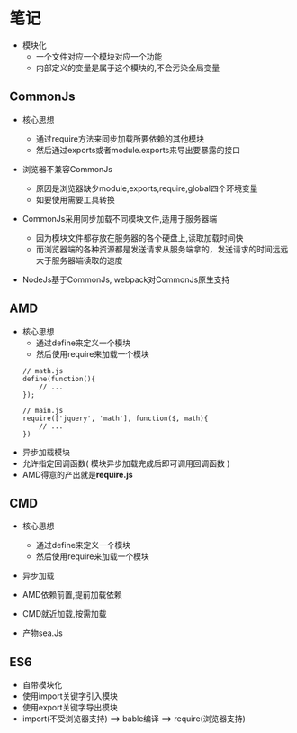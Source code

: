 # 笔记

- 模块化
    - 一个文件对应一个模块对应一个功能
    - 内部定义的变量是属于这个模块的,不会污染全局变量

## CommonJs
- 核心思想
    - 通过require方法来同步加载所要依赖的其他模块
    - 然后通过exports或者module.exports来导出要暴露的接口

- 浏览器不兼容CommonJs
    - 原因是浏览器缺少module,exports,require,global四个环境变量
    - 如要使用需要工具转换

- CommonJs采用同步加载不同模块文件,适用于服务器端
    - 因为模块文件都存放在服务器的各个硬盘上,读取加载时间快
    - 而浏览器端的各种资源都是发送请求从服务端拿的，发送请求的时间远远大于服务器端读取的速度

- NodeJs基于CommonJs, webpack对CommonJs原生支持

## AMD
- 核心思想
    - 通过define来定义一个模块
    - 然后使用require来加载一个模块
    ```
    // math.js
    define(function(){
        // ...
    });

    // main.js
    require(['jquery', 'math'], function($, math){
        // ...
    })
    ```
- 异步加载模块
- 允许指定回调函数( 模块异步加载完成后即可调用回调函数 )
- AMD得意的产出就是**require.js**

## CMD
- 核心思想
    - 通过define来定义一个模块
    - 然后使用require来加载一个模块
    
- 异步加载
- AMD依赖前置,提前加载依赖
- CMD就近加载,按需加载
- 产物sea.Js

## ES6
- 自带模块化
- 使用import关键字引入模块
- 使用export关键字导出模块
- import(不受浏览器支持) ==> bable编译 ==> require(浏览器支持)